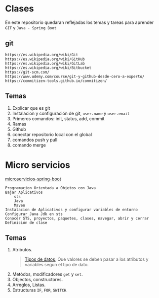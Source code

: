 # Clases
En este repositorio quedaran reflejadas los temas y tareas para aprender `GIT` y `Java - Spring Boot`

## git
	https://es.wikipedia.org/wiki/Git
	https://es.wikipedia.org/wiki/GitHub
	https://es.wikipedia.org/wiki/GitLab
	https://es.wikipedia.org/wiki/Bitbucket
	https://git-scm.com/
	https://www.udemy.com/course/git-y-github-desde-cero-a-experto/
	https://commitizen-tools.github.io/commitizen/

## Temas
1. Explicar que es git
2. Instalacion y configuración de git, `user.name` y `user.email`
3. Primeros comandos: init, status, add, commit
4. Ramas
5. Github
6. conectar repositorio local con el global
7. comandos push y pull
8. comando merge

# Micro servicios
[microservicios-spring-boot](https://www.qindel.com/que-son-los-microservicios-spring-boot/#:~:text=%C2%BFQu%C3%A9%20son%20los%20microservicios%20Spring,de%20realizar%20una%20tarea%20espec%C3%ADfica.)

	Programacion Orientada a Objetos con Java
	Bajar Aplicativos
		sts
		Java
		Maven
	Instalacion de Aplicativos y configurar variables de entorno
	Configurar Java Jdk en sts
	Conocer STS, proyectos, paquetes, clases, navegar, abrir y cerrar 
	Definición de clase

## Temas
1. Atributos.
	> [Tipos de datos](https://www.manualweb.net/java/tipos-datos-primitivos-java/), 
	Que valores se deben pasar a los atributos y variables segun el tipo de dato.
2. Metódos, modificadores `get` y `set`.
3. Objectos, constructores.
4. Arreglos, Listas.
5. Estructuras `IF`, `FOR`, `SWITCH`.
